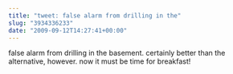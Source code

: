 ```yaml
---
title: "tweet: false alarm from drilling in the"
slug: "3934336233"
date: "2009-09-12T14:27:41+00:00"
---
```

false alarm from drilling in the basement. certainly better than the alternative, however. now it must be time for breakfast!